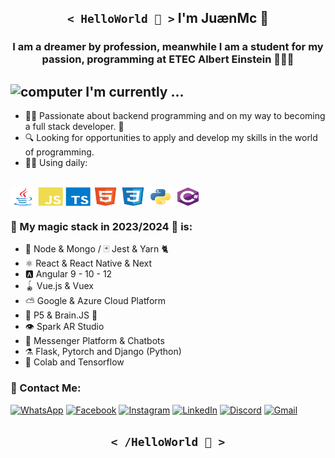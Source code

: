<h2 align='center'><code>< HelloWorld 🖖 ></code>   I'm JuænMc 🐯</h2>

<h3 align='center'> I am a dreamer by profession, meanwhile I am a student for my passion, programming at ETEC Albert Einstein 🧑🏽‍💻 </h3>

<div>
  <h2><img src="http://www.nyan.cat/cats/original.gif" alt="computer" width="60"> I'm currently ...</h2>
</div>

- 👨‍💻 Passionate about backend programming and on my way to becoming a full stack developer. 🚀
- 🔍 Looking for opportunities to apply and develop my skills in the world of programming.
- 🧙‍♂️ Using daily:
 <div style="display: inline_block"><br>
  <img align="center" alt="Java" height="30" width="40" src="https://raw.githubusercontent.com/devicons/devicon/master/icons/java/java-original.svg">
  <img align="center" alt="Rafa-Js" height="30" width="40" src="https://raw.githubusercontent.com/devicons/devicon/master/icons/javascript/javascript-plain.svg">
  <img align="center" alt="Rafa-Ts" height="30" width="40" src="https://raw.githubusercontent.com/devicons/devicon/master/icons/typescript/typescript-plain.svg">
  <img align="center" alt="Rafa-HTML" height="30" width="40" src="https://raw.githubusercontent.com/devicons/devicon/master/icons/html5/html5-original.svg">
  <img align="center" alt="Rafa-CSS" height="30" width="40" src="https://raw.githubusercontent.com/devicons/devicon/master/icons/css3/css3-original.svg">
  <img align="center" alt="Rafa-Python" height="30" width="40" src="https://raw.githubusercontent.com/devicons/devicon/master/icons/python/python-original.svg">
  <img align="center" alt="Rafa-Csharp" height="30" width="40" src="https://raw.githubusercontent.com/devicons/devicon/master/icons/csharp/csharp-original.svg">
</div>

### 🔮 My magic stack in 2023/2024 🔮 is:

- 🌳  Node & Mongo / 🃏 Jest & Yarn 🐈
-  ⚛︎  React & React Native & Next 
- 🅰️  Angular 9 - 10 - 12
- 🪀  Vue.js & Vuex
- ⛅️  Google & Azure Cloud Platform
- 🧶  P5 & Brain.JS 🧠
- 👁  Spark AR Studio
- 🧿  Messenger Platform & Chatbots
- ⚗️   Flask, Pytorch and Django (Python)
- 🧮  Colab and Tensorflow

### 🐯 Contact Me:


[![WhatsApp](https://img.shields.io/badge/WhatsApp-25D366?style=flat-square&logo=whatsapp&logoColor=white)](https://api.whatsapp.com/send?phone=+551199377222)
[![Facebook](https://img.shields.io/badge/Facebook-1877F2?style=flat-square&logo=facebook&logoColor=white)](https://www.facebook.com/juaen.mancilla.callejas)
[![Instagram](https://img.shields.io/badge/Instagram-E4405F?style=flat-square&logo=instagram&logoColor=white)](https://www.instagram.com/juaen_mc/)
[![LinkedIn](https://img.shields.io/badge/LinkedIn-0077B5?style=flat-square&logo=linkedin&logoColor=white)](https://www.linkedin.com/in/juan-jose-mancilla-callejas/)
[![Discord](https://img.shields.io/badge/Discord-7289DA?style=flat-square&logo=discord&logoColor=white)](https://discord.gg/juaen_mc)
[![Gmail](https://img.shields.io/badge/Gmail-D14836?style=flat-square&logo=gmail&logoColor=white)](wracen@gmail.com)


<h2 align='center'><code>< /HelloWorld 🖖 ></code></h2>
